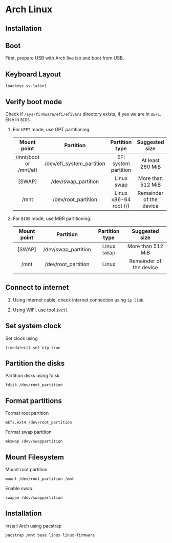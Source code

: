 # Arch Linux

## Installation

## Boot

First, prepare USB with Arch live iso and boot from USB.

## Keyboard Layout

```
loadkeys sv-latin1
```

## Verify boot mode

Check if `/sys/firmware/efi/efivars` directory exists, if yes we are in `UEFI`. Else in `BIOS`.

1. For `UEFI` mode, use GPT partitioning.

    |      Mount point      |         Partition         |     Partition type    |      Suggested size     |
    |:---------------------:|:-------------------------:|:---------------------:|:-----------------------:|
    | /mnt/boot or /mnt/efi | /dev/efi_system_partition | EFI system partition  | At least 260 MiB        |
    | [SWAP]                | /dev/swap_partition       | Linux swap            | More than 512 MiB       |
    | /mnt                  | /dev/root_partition       | Linux x86-64 root (/) | Remainder of the device |

2. For `BIOS` mode, use MBR partitioning.

    | Mount point |      Partition      | Partition type |      Suggested size     |
    |:-----------:|:-------------------:|:--------------:|:-----------------------:|
    | [SWAP]      | /dev/swap_partition | Linux swap     | More than 512 MiB       |
    | /mnt        | /dev/root_partition | Linux          | Remainder of the device |
    |             |                     |                |                         |

## Connect to internet

1. Using internet cable, check internet connection using `ip link`.

2. Using WiFi, use tool `iwctl`

## Set system clock

Set clock using

```
timedatectl set-ntp true
```

## Partition the disks

Partition disks using fdisk

```
fdisk /dev/root_partition
```

## Format partitions

Format root partition

```
mkfs.ext4 /dev/root_partition
```

Format swap partition

```
mkswap /dev/swappartition
```

## Mount Filesystem

Mount root partition.
```
mount /dev/root_partition /mnt
```

Enable swap.
```
swapon /dev/swappartition
```

## Installation

Install Arch using pacstrap
```
pacstrap /mnt base linux linux-firmware
```